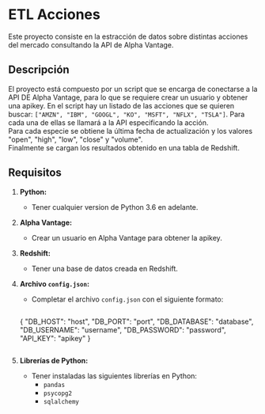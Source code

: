 # ETL Acciones

Este proyecto consiste en la estracción de datos sobre distintas acciones del mercado consultando la API de Alpha Vantage.

## Descripción

El proyecto está compuesto por un script que se encarga de conectarse a la API DE Alpha Vantage, para lo que se requiere crear un usuario y obtener una apikey. En el script hay un listado de las acciones que se quieren buscar: `["AMZN", "IBM", "GOOGL", "KO", "MSFT", "NFLX", "TSLA"]`. Para cada una de ellas se llamará a la API especificando la acción.  
Para cada especie se obtiene la última fecha de actualización y los valores "open", "high", "low", "close" y "volume".  
Finalmente se cargan los resultados obtenido en una tabla de Redshift.

## Requisitos

1. **Python:**
   - Tener cualquier version de Python 3.6 en adelante.

2. **Alpha Vantage:**
   - Crear un usuario en Alpha Vantage para obtener la apikey.

3. **Redshift:**
   - Tener una base de datos creada en Redshift.

4. **Archivo `config.json`:**
   - Completar el archivo `config.json` con el siguiente formato:

     ```json
   {
      "DB_HOST": "host",
      "DB_PORT": "port",
      "DB_DATABASE": "database",
      "DB_USERNAME": "username",
      "DB_PASSWORD": "password",
      "API_KEY": "apikey"
   }
     ```

5. **Librerías de Python:**
   - Tener instaladas las siguientes librerías en Python:
     - `pandas`
     - `psycopg2`
     - `sqlalchemy`
